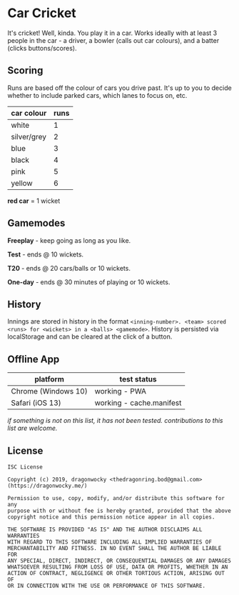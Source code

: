 # Car Cricket

It's cricket! Well, kinda. You play it in a car. Works ideally with at least 3 people in the car - a driver, a bowler (calls out car colours), and a batter (clicks buttons/scores).

## Scoring

Runs are based off the colour of cars you drive past. It's up to you to decide whether to include parked cars, which lanes to focus on, etc.

| car colour  | runs |
| ----------- | ---- |
| white       | 1    |
| silver/grey | 2    |
| blue        | 3    |
| black       | 4    |
| pink        | 5    |
| yellow      | 6    |

**red car** = 1 wicket

## Gamemodes

**Freeplay** - keep going as long as you like.

**Test** - ends @ 10 wickets.

**T20** - ends @ 20 cars/balls or 10 wickets.

**One-day** - ends @ 30 minutes of playing or 10 wickets.

## History

Innings are stored in history in the format `<inning-number>. <team> scored <runs> for <wickets> in a <balls> <gamemode>`. History is persisted via localStorage and can be cleared at the click of a button.

## Offline App

| platform            | test status              |
| ------------------- | ------------------------ |
| Chrome (Windows 10) | working - PWA            |
| Safari (iOS 13)     | working - cache.manifest |

_if something is not on this list, it has not been tested. contributions to this list are welcome._

## License

```
ISC License

Copyright (c) 2019, dragonwocky <thedragonring.bod@gmail.com> (https://dragonwocky.me/)

Permission to use, copy, modify, and/or distribute this software for any
purpose with or without fee is hereby granted, provided that the above
copyright notice and this permission notice appear in all copies.

THE SOFTWARE IS PROVIDED "AS IS" AND THE AUTHOR DISCLAIMS ALL WARRANTIES
WITH REGARD TO THIS SOFTWARE INCLUDING ALL IMPLIED WARRANTIES OF
MERCHANTABILITY AND FITNESS. IN NO EVENT SHALL THE AUTHOR BE LIABLE FOR
ANY SPECIAL, DIRECT, INDIRECT, OR CONSEQUENTIAL DAMAGES OR ANY DAMAGES
WHATSOEVER RESULTING FROM LOSS OF USE, DATA OR PROFITS, WHETHER IN AN
ACTION OF CONTRACT, NEGLIGENCE OR OTHER TORTIOUS ACTION, ARISING OUT OF
OR IN CONNECTION WITH THE USE OR PERFORMANCE OF THIS SOFTWARE.
```
